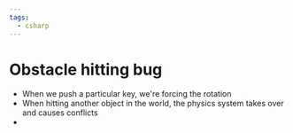 ```yaml
---
tags:
  - csharp
---
```

# Obstacle hitting bug
* When we push a particular key, we're forcing the rotation
* When hitting another object in the world, the physics system takes over and causes conflicts
* 